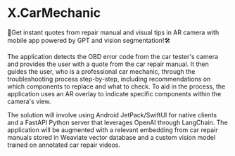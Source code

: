 # X.CarMechanic
🚗Get instant quotes from repair manual and visual tips in AR camera with mobile app powered by GPT and vision segmentation!🛠️

The application detects the OBD error code from the car tester's camera and provides the user with a quote from the car repair manual. It then guides the user, who is a professional car mechanic, through the troubleshooting process step-by-step, including recommendations on which components to replace and what to check. To aid in the process, the application uses an AR overlay to indicate specific components within the camera's view.




The solution will involve using Android JetPack/SwiftUI for native clients and a FastAPI Python server that leverages OpenAI through LangChain. The application will be augmented with a relevant embedding from car repair manuals stored in Weaviate vector database and a custom vision model trained on annotated car repair videos.




